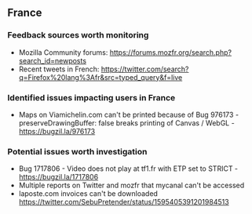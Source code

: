 ## France

### Feedback sources worth monitoring
* Mozilla Community forums: https://forums.mozfr.org/search.php?search_id=newposts
* Recent tweets in French: https://twitter.com/search?q=Firefox%20lang%3Afr&src=typed_query&f=live

### Identified issues impacting users in France
* Maps on Viamichelin.com can't be printed because of Bug 976173 - preserveDrawingBuffer: false breaks printing of Canvas / WebGL - https://bugzil.la/976173

### Potential issues worth investigation
* Bug 1717806 - Video does not play at tf1.fr with ETP set to STRICT - https://bugzil.la/1717806
* Multiple reports on Twitter and mozfr that mycanal can't be accessed
* laposte.com invoices can't be downloaded https://twitter.com/SebuPretender/status/1595405391201984513
